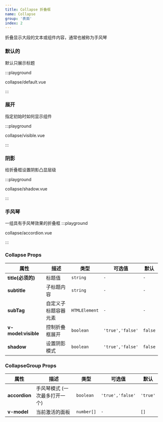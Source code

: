 ```yaml
---
title: Collapse 折叠框
name: Collapse
group: '表面'
index: 2
---
```


折叠显示大段的文本或组件内容，通常也被称为手风琴

### 默认的

默认只展示标题

:::playground

collapse/default.vue

:::

### 展开

指定初始时如何显示组件

:::playground

collapse/visible.vue

:::

### 阴影

给折叠框设置阴影凸显层级

:::playground

collapse/shadow.vue

:::

### 手风琴

一组具有手风琴效果的折叠框
:::playground

collapse/accordion.vue

:::

### Collapse Props

| 属性                | 描述                 | 类型          | 可选值           | 默认    |
| ------------------- | -------------------- | ------------- | ---------------- | ------- |
| **title(必须的)**   | 标题值               | `string`      | `-`              | `-`     |
| **subtitle**        | 子标题内容           | `string`      | `-`              | `-`     |
| **subTag**          | 自定义子标题容器元素 | `HTMLElement` | `-`              | `-`     |
| **v-model:visible** | 控制折叠框展开       | `boolean`     | `'true','false'` | `false` |
| **shadow**          | 设置阴影模式         | `boolean`     | `'true','false'` | `false` |

### CollapseGroup Props

| 属性          | 描述                          | 类型       | 可选值           | 默认     |
| ------------- | ----------------------------- | ---------- | ---------------- | -------- |
| **accordion** | 手风琴模式 (一次最多打开一个) | `boolean`  | `'true','false'` | `'true'` |
| **v-model**   | 当前激活的面板                | `number[]` | `-`              | `[]`     |
